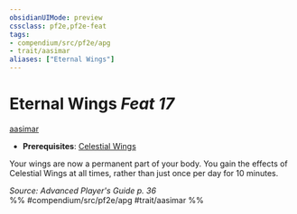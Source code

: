 ```yaml
---
obsidianUIMode: preview
cssclass: pf2e,pf2e-feat
tags:
- compendium/src/pf2e/apg
- trait/aasimar
aliases: ["Eternal Wings"]
---
```

# Eternal Wings  *Feat 17*  
[aasimar](/rules/traits/aasimar-apg.md)  

- **Prerequisites**: [Celestial Wings](/compendium/feats/celestial-wings-apg.md)

Your wings are now a permanent part of your body. You gain the effects of Celestial Wings at all times, rather than just once per day for 10 minutes.

*Source: Advanced Player's Guide p. 36*  
%% #compendium/src/pf2e/apg #trait/aasimar %%